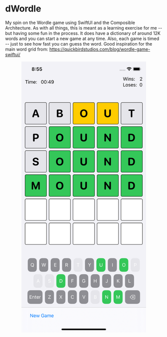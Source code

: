 # dWordle
My spin on the Wordle game using SwiftUI and the Composible Architecture. As with all things, this is meant as a learning exercise for me -- but having some fun in the process. It does have a dictionary of around 12K words and you can start a new game at any time. Also, each game is timed -- just to see how fast you can guess the word. Good inspiration for the main word grid from: https://quickbirdstudios.com/blog/wordle-game-swiftui/ 

<p align="center">
<img src="https://github.com/dfrobison/dwordle/blob/main/dwordle.png" width=400>
</p>
